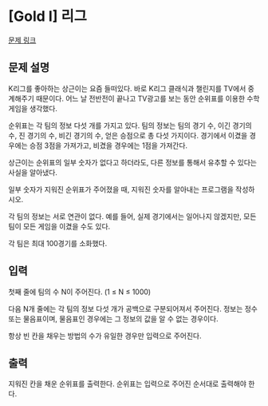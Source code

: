 # [Gold I] 리그

[문제 링크](https://www.acmicpc.net/problem/3031) 

## 문제 설명

<p>K리그를 좋아하는 상근이는 요즘 들떠있다. 바로 K리그 클래식과 챌린지를 TV에서 중계해주기 때문이다. 어느 날 전반전이 끝나고 TV광고를 보는 동안 순위표를 이용한 수학 게임을 생각했다.</p>

<p>순위표는 각 팀의 정보 다섯 개를 가지고 있다. 팀의 정보는 팀의 경기 수, 이긴 경기의 수, 진 경기의 수, 비긴 경기의 수, 얻은 승점으로 총 다섯 가지이다. 경기에서 이겼을 경우에는 승점 3점을 가져가고, 비겼을 경우에는 1점을 가져간다.</p>

<p>상근이는 순위표의 일부 숫자가 없다고 하더라도, 다른 정보를 통해서 유추할 수 있다는 사실을 알아냈다.</p>

<p>일부 숫자가 지워진 순위표가 주어졌을 때, 지워진 숫자를 알아내는 프로그램을 작성하시오.</p>

<p>각 팀의 정보는 서로 연관이 없다. 예를 들어, 실제 경기에서는 일어나지 않겠지만, 모든 팀이 모든 게임을 이겼을 수도 있다.</p>

<p>각 팀은 최대 100경기를 소화했다.</p>

## 입력 

 <p>첫째 줄에 팀의 수 N이 주어진다. (1 ≤ N ≤ 1000)</p>

<p>다음 N개 줄에는 각 팀의 정보 다섯 개가 공백으로 구분되어져서 주어진다. 정보는 정수 또는 물음표이며, 물음표인 경우에는 그 정보의 값을 알 수 없는 경우이다.</p>

<p>항상 빈 칸을 채우는 방법의 수가 유일한 경우만 입력으로 주어진다.</p>

## 출력 

 <p>지워진 칸을 채운 순위표를 출력한다. 순위표는 입력으로 주어진 순서대로 출력해야 한다.</p>

